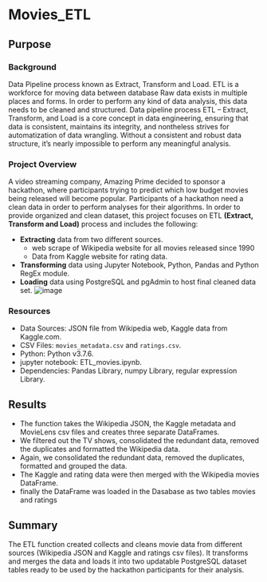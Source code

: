 # Movies_ETL
## Purpose
### Background
Data Pipeline process known as Extract, Transform and Load. ETL is a workforce for moving data between database
Raw data exists in multiple places and forms. In order to perform any kind of data analysis, this data needs to be cleaned and structured. Data pipeline process ETL – Extract, Transform, and Load is a core concept in data engineering, ensuring that data is consistent, maintains its integrity, and nontheless strives for automatization of data wrangling. Without a consistent and robust data structure, it’s nearly impossible to perform any meaningful analysis.
### Project Overview 
A video streaming company, Amazing Prime decided to sponsor a hackathon, where participants trying to predict which low budget movies being released will become popular. Participants of a hackathon need a clean data in order to perform analyses for their algorithms. In order to provide organized and clean dataset, this project focuses on ETL **(Extract, Transform and Load)** process and includes the following:
* **Extracting** data from two different sources.
  * web scrape of Wikipedia website for all movies released since 1990
  * Data from Kaggle website for rating data.
* **Transforming** data using Jupyter Notebook, Python, Pandas and Python RegEx module.
* **Loading** data using PostgreSQL and pgAdmin to host final cleaned data set.
![image](https://user-images.githubusercontent.com/107584361/183774632-2712477c-0dfc-4f78-8287-58be6f1aed2b.png)
### Resources
* Data Sources: JSON file from Wikipedia web, Kaggle data from Kaggle.com.
* CSV Files: `movies_metadata.csv` and `ratings.csv`.
* Python: Python v3.7.6.
* jupyter notebook: ETL_movies.ipynb.
* Dependencies: Pandas Library, numpy Library, regular expression Library.
## Results
* The function takes the Wikipedia JSON, the Kaggle metadata and MovieLens csv files and creates three separate DataFrames.
* We filtered out the TV shows, consolidated the redundant data, removed the duplicates and formatted the Wikipedia data.
* Again, we consolidated the redundant data, removed the duplicates, formatted and grouped the data.
* The Kaggle and rating data were then merged with the Wikipedia movies DataFrame.
* finally the DataFrame was loaded in the Dasabase as two tables movies and ratings

## Summary
The ETL function created collects and cleans movie data from different sources (Wikipedia JSON and Kaggle and ratings csv files). It transforms and merges the data and loads it into two updatable PostgreSQL dataset tables ready to be used by the hackathon participants for their analysis.
